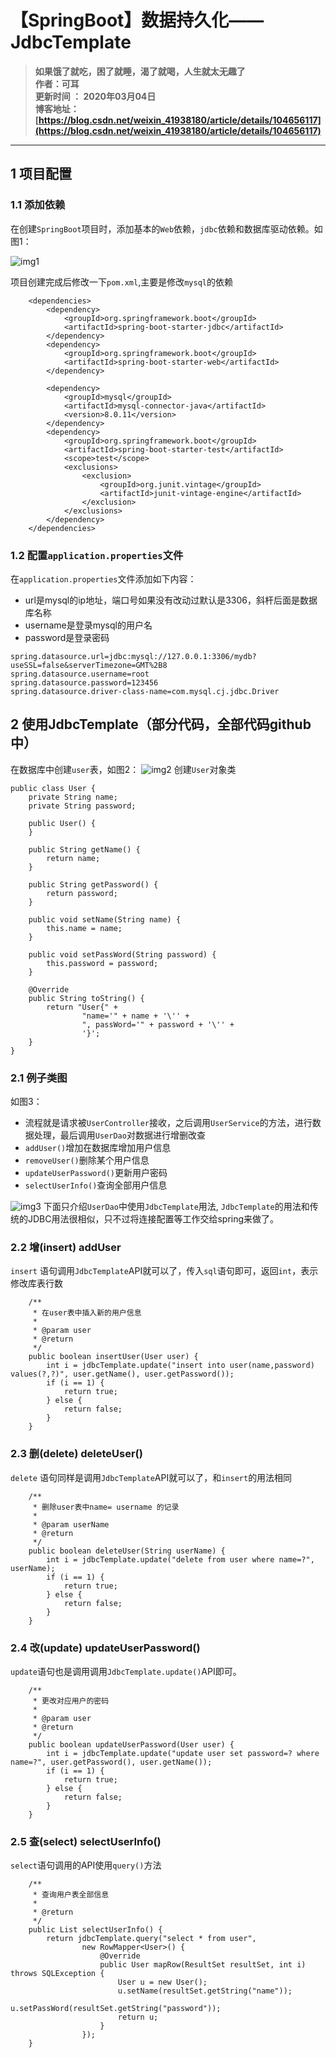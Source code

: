 # 【SpringBoot】数据持久化——JdbcTemplate

> **如果饿了就吃，困了就睡，渴了就喝，人生就太无趣了**   
> **作者：可耳**   
> **更新时间 ： 2020年03月04日**  
> **博客地址：[https://blog.csdn.net/weixin_41938180/article/details/104656117](https://blog.csdn.net/weixin_41938180/article/details/104656117)**

--- 
## 1 项目配置
### 1.1 添加依赖
在创建`SpringBoot`项目时，添加基本的`Web`依赖，`jdbc`依赖和数据库驱动依赖。如图1：

![img1](img/1.png)

项目创建完成后修改一下`pom.xml`,主要是修改`mysql`的依赖
```
	<dependencies>
        <dependency>
            <groupId>org.springframework.boot</groupId>
            <artifactId>spring-boot-starter-jdbc</artifactId>
        </dependency>
        <dependency>
            <groupId>org.springframework.boot</groupId>
            <artifactId>spring-boot-starter-web</artifactId>
        </dependency>

        <dependency>
            <groupId>mysql</groupId>
            <artifactId>mysql-connector-java</artifactId>
            <version>8.0.11</version>
        </dependency>
        <dependency>
            <groupId>org.springframework.boot</groupId>
            <artifactId>spring-boot-starter-test</artifactId>
            <scope>test</scope>
            <exclusions>
                <exclusion>
                    <groupId>org.junit.vintage</groupId>
                    <artifactId>junit-vintage-engine</artifactId>
                </exclusion>
            </exclusions>
        </dependency>
    </dependencies>
```

### 1.2 配置`application.properties`文件
在`application.properties`文件添加如下内容：
- url是mysql的ip地址，端口号如果没有改动过默认是3306，斜杆后面是数据库名称
- username是登录mysql的用户名
- password是登录密码

```
spring.datasource.url=jdbc:mysql://127.0.0.1:3306/mydb?useSSL=false&serverTimezone=GMT%2B8
spring.datasource.username=root
spring.datasource.password=123456
spring.datasource.driver-class-name=com.mysql.cj.jdbc.Driver

```
## 2 使用JdbcTemplate（部分代码，全部代码github中）
在数据库中创建`user`表，如图2：
![img2](img/2.png)
创建`User`对象类
```
public class User {
    private String name;
    private String password;

    public User() {
    }

    public String getName() {
        return name;
    }

    public String getPassword() {
        return password;
    }

    public void setName(String name) {
        this.name = name;
    }

    public void setPassWord(String password) {
        this.password = password;
    }

    @Override
    public String toString() {
        return "User{" +
                "name='" + name + '\'' +
                ", passWord='" + password + '\'' +
                '}';
    }
}

```

### 2.1 例子类图
如图3：
- 流程就是请求被`UserController`接收，之后调用`UserService`的方法，进行数据处理，最后调用`UserDao`对数据进行增删改查
- `addUser()`增加在数据库增加用户信息
- `removeUser()`删除某个用户信息
- `updateUserPassword()`更新用户密码
- `selectUserInfo()`查询全部用户信息

![img3](img/3.png "图3")
下面只介绍`UserDao`中使用`JdbcTemplate`用法,
`JdbcTemplate`的用法和传统的JDBC用法很相似，只不过将连接配置等工作交给spring来做了。
### 2.2 增(insert) addUser
`insert` 语句调用`JdbcTemplate`API就可以了，传入`sql`语句即可，返回`int`，表示修改库表行数
```
	/**
     * 在user表中插入新的用户信息
     *
     * @param user
     * @return
     */
    public boolean insertUser(User user) {
        int i = jdbcTemplate.update("insert into user(name,password) values(?,?)", user.getName(), user.getPassword());
        if (i == 1) {
            return true;
        } else {
            return false;
        }
    }
```

### 2.3 删(delete) deleteUser()
`delete` 语句同样是调用`JdbcTemplate`API就可以了，和`insert`的用法相同

```
	/**
     * 删除user表中name= username 的记录
     *
     * @param userName
     * @return
     */
    public boolean deleteUser(String userName) {
        int i = jdbcTemplate.update("delete from user where name=?", userName);
        if (i == 1) {
            return true;
        } else {
            return false;
        }
    }
```
### 2.4 改(update) updateUserPassword()
`update`语句也是调用调用`JdbcTemplate.update()`API即可。
```
	/**
     * 更改对应用户的密码
     *
     * @param user
     * @return
     */
    public boolean updateUserPassword(User user) {
        int i = jdbcTemplate.update("update user set password=? where name=?", user.getPassword(), user.getName());
        if (i == 1) {
            return true;
        } else {
            return false;
        }
    }
```

### 2.5 查(select) selectUserInfo()
`select`语句调用的API使用`query()`方法
```
	/**
     * 查询用户表全部信息
     *
     * @return
     */
    public List selectUserInfo() {
        return jdbcTemplate.query("select * from user",
                new RowMapper<User>() {
                    @Override
                    public User mapRow(ResultSet resultSet, int i) throws SQLException {
                        User u = new User();
                        u.setName(resultSet.getString("name"));
                        u.setPassWord(resultSet.getString("password"));
                        return u;
                    }
                });
    }
```



